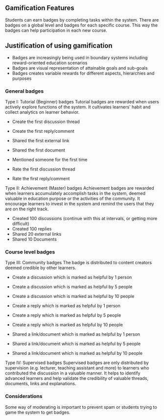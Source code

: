 ## Gamification Features

Students can earn badges by completing tasks within the system. There are badges on a global level and badges for each specific course. This way the badges can help participation in each new course.

## Justification of using gamification 

- Badges are increasingly being used in boundary systems including reward-oriented education scenarios
- Badges are visual representation of attainable goals and sub-goals
- Badges creates variable rewards for different aspects, hierarchies and purposes

### General badges

Type I: Tutorial (Beginner) badges
Tutorial badges are rewarded when users actively explore functions of the system. It cultivates learners' habit and collect analytics on learner behavior.

- Create the first discussion thread
- Create the first reply/comment
- Shared the first external link
- Shared the first document

- Mentioned someone for the first time
- Rate the first discussion thread
- Rate the first reply/comment

Type II: Achievement (Master) badges
Achievement badges are rewarded when learners accumulately accomplish tasks in the system, deemed valuable in education purpose or the activities of the community. It encourage learners to invest in the system and remind the users that they are on the right track.

- Created 100 discussions (continue with this at intervals, or getting more difficult)
- Created 100 replies
- Shared 20 external links
- Shared 10 Documents

### Course level badges

Type III: Community badges
The badge is distributed to content creators deemed credible by other learners.

- Create a discussion which is marked as helpful by 1 person
- Create a discussion which is marked as helpful by 5 people
- Create a discussion which is marked as helpful by 10 people

- Create a reply which is marked as helpful by 1 person
- Create a reply which is marked as helpful by 5 people
- Create a reply which is marked as helpful by 10 people

- Shared a link/document which is marked as helpful by 1 person
- Shared a link/document which is marked as helpful by 5 people
- Shared a link/document which is marked as helpful by 10 people

Type IV: Supervised badges
Supervised badges are only distributed by supervision (e.g. lecturer, teaching assistant and more) to learners who contributed the discussion in a valuable manner. It helps to identify advanced learners and help validate the credibility of valuable threads, documents, links and explanations.

### Considerations

Some way of moderating is important to prevent spam or students trying to game the system to get badges.
